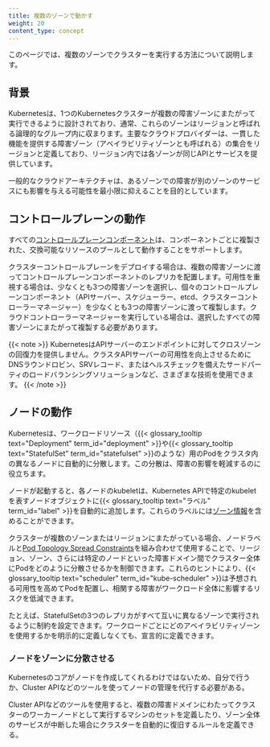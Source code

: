 ```yaml
---
title: 複数のゾーンで動かす
weight: 20
content_type: concept
---
```


<!-- overview -->

このページでは、複数のゾーンでクラスターを実行する方法について説明します。

<!-- body -->

## 背景

Kubernetesは、1つのKubernetesクラスターが複数の障害ゾーンにまたがって実行できるように設計されており、通常、これらのゾーンはリージョンと呼ばれる論理的なグループ内に収まります。主要なクラウドプロバイダーは、一貫した機能を提供する障害ゾーン（アベイラビリティゾーンとも呼ばれる）の集合をリージョンと定義しており、リージョン内では各ゾーンが同じAPIとサービスを提供しています。

一般的なクラウドアーキテクチャは、あるゾーンでの障害が別のゾーンのサービスにも影響を与える可能性を最小限に抑えることを目的としています。

## コントロールプレーンの動作

すべての[コントロールプレーンコンポーネント](/ja/docs/concepts/overview/components/#control-plane-components)は、コンポーネントごとに複製された、交換可能なリソースのプールとして動作することをサポートします。

クラスターコントロールプレーンをデプロイする場合は、複数の障害ゾーンに渡ってコントロールプレーンコンポーネントのレプリカを配置します。可用性を重視する場合は、少なくとも3つの障害ゾーンを選択し、個々のコントロールプレーンコンポーネント（APIサーバー、スケジューラー、etcd、クラスターコントローラーマネージャー）を少なくとも3つの障害ゾーンに渡って複製します。クラウドコントローラーマネージャーを実行している場合は、選択したすべての障害ゾーンにまたがって複製する必要があります。

{{< note >}}
KubernetesはAPIサーバーのエンドポイントに対してクロスゾーンの回復力を提供しません。クラスタAPIサーバーの可用性を向上させるためにDNSラウンドロビン、SRVレコード、またはヘルスチェックを備えたサードパーティのロードバランシングソリューションなど、さまざまな技術を使用できます。
{{< /note >}}

## ノードの動作

Kubernetesは、ワークロードリソース（{{< glossary_tooltip text="Deployment" term_id="deployment" >}}や{{< glossary_tooltip text="StatefulSet" term_id="statefulset" >}}のような）用のPodをクラスタ内の異なるノードに自動的に分散します。この分散は、障害の影響を軽減するのに役立ちます。

ノードが起動すると、各ノードのkubeletは、Kubernetes APIで特定のkubeletを表すノードオブジェクトに{{< glossary_tooltip text="ラベル" term_id="label" >}}を自動的に追加します。これらのラベルには[ゾーン情報](/docs/reference/labels-annotations-taints/#topologykubernetesiozone)を含めることができます。

クラスターが複数のゾーンまたはリージョンにまたがっている場合、ノードラベルと[Pod Topology Spread Constraints](/docs/concepts/scheduling-eviction/topology-spread-constraints/)を組み合わせて使用することで、リージョン、ゾーン、さらには特定のノードといった障害ドメイン間でクラスター全体にPodをどのように分散させるかを制御できます。これらのヒントにより、{{< glossary_tooltip text="scheduler" term_id="kube-scheduler" >}}は予想される可用性を高めてPodを配置し、相関する障害がワークロード全体に影響するリスクを低減できます。

たとえば、StatefulSetの3つのレプリカがすべて互いに異なるゾーンで実行されるように制約を設定できます。ワークロードごとにどのアベイラビリティゾーンを使用するかを明示的に定義しなくても、宣言的に定義できます。

### ノードをゾーンに分散させる

Kubernetesのコアがノードを作成してくれるわけではないため、自分で行うか、Cluster APIなどのツールを使ってノードの管理を代行する必要がある。

Cluster APIなどのツールを使用すると、複数の障害ドメインにわたってクラスターのワーカーノードとして実行するマシンのセットを定義したり、ゾーン全体のサービスが中断した場合にクラスターを自動的に復旧するルールを定義できる。



